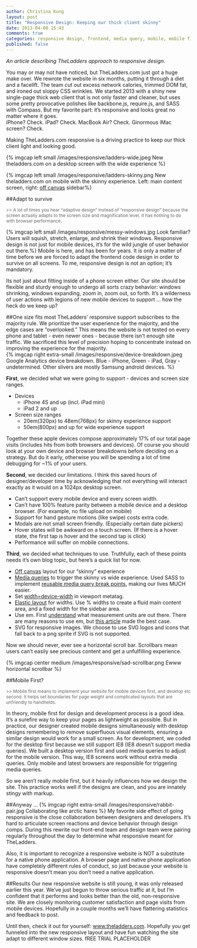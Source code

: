 ```yaml
---
author: Christina Kung
layout: post
title: "Responsive Design: Keeping our thick client skinny"
date: 2013-04-08 15:43
comments: true
categories: responsive design, frontend, media query, mobile, mobile first
published: false
---
```


_An article describing TheLadders approach to responsive design._

You may or may not have noticed, but TheLadders.com just got a huge make over. We rewrote the website in six months, putting it through a diet and a facelift. The team cut out excess network calories, trimmed DOM fat, and ironed out sloppy CSS wrinkles. We started 2013 with a shiny new single-page thick web client that is not only faster and cleaner, but uses some pretty provocative polishes like backbone.js, require.js, and SASS with Compass. But my favorite part: it’s responsive and looks great no matter where it goes.    
iPhone? Check. iPad? Check. MacBook Air? Check. Ginormous iMac screen? Check. 

Making TheLadders.com responsive is a driving practice to keep our thick client light and looking good.

{% imgcap left small /images/responsive/ladders-wide.jpeg New theladders.com on a desktop screen with the wide experience %}

{% imgcap left small /images/responsive/ladders-skinny.png New theladders.com on mobile with the skinny experience. Left: main content screen, right: [off canvas](http://jasonweaver.name/lab/offcanvas/) sidebar%}

  
##Adapt to survive
<p style="color:#666666; font-size:.85em">>> A lot of times you hear “adaptive design” instead of “responsive design” because the screen actually adapts to the screen size and magnification level. It has nothing to do with browser performance.</p>

{% imgcap left small /images/responsive/messy-windows.jpg Look familiar? Users will squish, stretch, enlarge, and shrink their windows. Responsive design is not just for mobile devices, it’s for the wild jungle of user behavior out there.%} 
Mobile is here, and has been for years. It is only a matter of time before we are forced to adapt the frontend code design in order to survive on all screens. To me, responsive design is not an option; it’s mandatory.

Its not just about fitting inside of a phone screen either. Our site should be flexible and sturdy enough to undergo all sorts crazy behavior: windows shrinking, windows expanding, zoom in, zoom out, so forth. It’s a wilderness of user actions with legions of new mobile devices to support ... how the heck do we keep up?

##One size fits most
TheLadders’ responsive support subscribes to the majority rule. We prioritize the user experience for the majority, and the edge cases are “overlooked.” This means the website is not tested on every phone and tablet - even newer ones - because there isn’t enough site traffic. We sacrificed this level of precision hoping to concentrate instead on improving the experience for the majority.   
{% imgcap right extra-small /images/responsive/device-breakdown.jpeg Google Analytics device breakdown. Blue - iPhone, Green - iPad, Gray - undetermined. Other slivers are mostly Samsung android devices. %}

**First**, we decided what we were going to support - devices and screen size ranges.  

* Devices 
  * iPhone 4S and up (incl. iPad mini)
  * iPad 2 and up  
* Screen size ranges
  * 20em(320px) to 48em(768px) for skinny experience support
  * 50em(800px) and up for wide experience support

Together these apple devices compose approximately 17% of our total page visits (includes hits from both browsers and devices). Of course you should look at your own device and browser breakdowns before deciding on a strategy. But do it early, otherwise you will be spending a lot of time debugging for ~1% of your users.

**Second**, we decided our limitations. I think this saved hours of designer/developer time by acknowledging that not everything will interact exactly as it would on a 1024px desktop screen.

* Can’t support every mobile device and every screen width.
* Can’t have 100% feature parity between a mobile device and a desktop browser.  (For example, no file upload on mobile)
* Support for hand gesture motions (like swipe) costs extra code.
* Modals are not small screen friendly. (Especially certain date pickers)
* Hover states will be awkward on a touch screen. (If there is a hover state, the first tap is hover and the second tap is click)
* Performance will suffer on mobile connections.

**Third**, we decided what techniques to use. Truthfully, each of these points needs it’s own blog topic, but here’s a quick list for now.

* [Off canvas](http://jasonweaver.name/lab/offcanvas) layout for our “skinny” experience
* [Media queries](https://developer.mozilla.org/en-US/docs/CSS/Media_queries) to trigger the skinny vs wide experience. Used SASS to implement [reusable media query break points](http://thesassway.com/intermediate/responsive-web-design-in-sass-using-media-queries-in-sass-32), making our lives MUCH easier.
* Set [width=device-width](https://developer.mozilla.org/en-US/docs/Mobile/Viewport_meta_tag) in viewport metatag.
* [Elastic layout](http://css-tricks.com/examples/PerfectFluidWidthLayout) for widths.  Use % widths to create a fluid main content area, and a fixed width for the sidebar area.
* Use em. First [understand](http://css-tricks.com/css-font-size) what measurement units are out there. There are many reasons to use em, but [this article](http://blog.cloudfour.com/the-ems-have-it-proportional-media-queries-ftw) made the best case.
* SVG for responsive images.  We choose to use SVG logos and icons that fall back to a png sprite if SVG is not supported.

Now we should never, ever see a horizontal scroll bar. Scrollbars mean users can’t easily see precious content and get a unfulfilling experience.

{% imgcap center medium /images/responsive/sad-scrollbar.png Ewww horizontal scrollbar %}

##Mobile First?
<p style="color:#666666; font-size:.85em">>> Mobile first means to implement your website for mobile devices first, and desktop etc second. It helps set boundaries for page weight and complicated layouts that are unfriendly to handhelds.</p>

In theory, mobile first for design and development process is a good idea.  It’s a surefire way to keep your pages as lightweight as possible. But in practice, our designer created mobile designs simultaneously with desktop designs remembering to remove superfluous visual elements, ensuring a similar design would work for a small screen. As for development, we coded for the desktop first because we still support IE8 (IE8 doesn’t support media queries).  We built a desktop version first and used media queries to adjust for the mobile version. This way, IE8 screens work without extra media queries. Only mobile and latest browsers are responsible for triggering media queries. 

So we aren’t really mobile first, but it heavily influences how we design the site. This practice works well if the designs are clean, and you are innately stingy with markup.

##Anyway …
{% imgcap right extra-small /images/responsive/rabbit-pair.jpg Collaborating like arctic hares %}
My favorite side effect of going responsive is the close collaboration between designers and developers. It’s hard to articulate screen reactions and device behavior through design comps. During this rewrite our front-end team and design team were pairing regularly throughout the day to determine what responsive meant for TheLadders.

Also, it is important to recognize a responsive website is NOT a substitute for a native phone application.  A browser page and native phone application have completely different rules of conduct, so just because your website is responsive doesn’t mean you don’t need a native application.

##Results
Our new responsive website is still young, it was only released earlier this year. We’ve just begun to throw serious traffic at it, but I’m confident that it performs and looks better than the old, non-responsive site. We are closely monitoring customer satisfaction and page visits from mobile devices. Hopefully in a couple months we’ll have flattering statistics and feedback to post.

Until then, check it out for yourself: www.theladders.com. Hopefully you get funneled into the new responsive layout and have fun watching the site adapt to different window sizes. fREE TRIAL PLACEHOLDER

